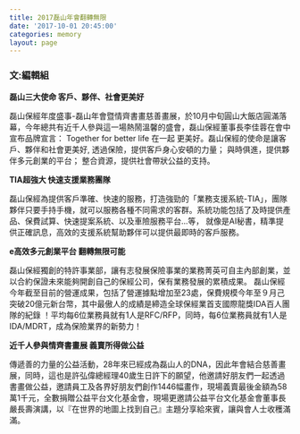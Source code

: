 ```yaml
---
title: 2017磊山年會翻轉無限
date: '2017-10-01 20:45:00'
categories: memory
layout: page
---
```


### 文:編輯組

**磊山三大使命 客戶、夥伴、社會更美好**

磊山保經年度盛事-磊山年會暨情齊書畫慈善畫展，於10月中旬圓山大飯店圓滿落幕，今年總共有近千人參與這一場熱鬧溫馨的盛會，磊山保經董事長李佳蓉在會中宣布品牌宣言： Together for better life 在一起 更美好。磊山保經的使命是讓客戶、夥伴和社會更美好, 
透過保險，提供客戶身心安頓的力量；
與時俱進，提供夥伴多元創業的平台；
整合資源，提供社會帶狀公益的支持。

**TIA超強大 快速支援業務團隊**

磊山保經為提供客戶準確、快速的服務，打造強勁的「業務支援系統-TIA」，團隊夥伴只要手持手機，就可以服務各種不同需求的客群。系統功能包括了及時提供產品、保費試算、快速提案系統、以及車險服務平台...等， 就像是AI秘書，精準提供正確訊息，高效的支援系統幫助夥伴可以提供最即時的客戶服務。

**e高效多元創業平台 翻轉無限可能**

磊山保經獨創的特許事業部，讓有志發展保險事業的業務菁英可自主內部創業，並以合約保證未來能夠開創自己的保經公司，保有業務發展的累積成果。
磊山保經今年截至目前的營運成果，包括了營運據點增加至23處，保費規模今年至９月己突破20億元新台幣，其中最傲人的成績是締造全球保經業首支國際龍獎IDA百人團隊的紀錄 ！平均每6位業務員就有1人是RFC/RFP，同時，每6位業務員就有1人是IDA/MDRT，成為保險業界的新勢力！

               
**近千人參與情齊書畫展 義賣所得做公益**

傳遞善的力量的公益活動，28年來已經成為磊山人的DNA，因此年會結合慈善畫展，同時，這也是許弘偉總經理40歲生日許下的願望，他邀請好朋友們一起透過書畫做公益，邀請員工及各界好朋友們創作1446幅畫作，現場義賣最後金額為58萬1千元，全數捐贈公益平台文化基金會，現場更邀請公益平台文化基金會董事長嚴長壽演講，以『在世界的地圖上找到自己』主題分享給來賓，讓與會人士收穫滿滿。